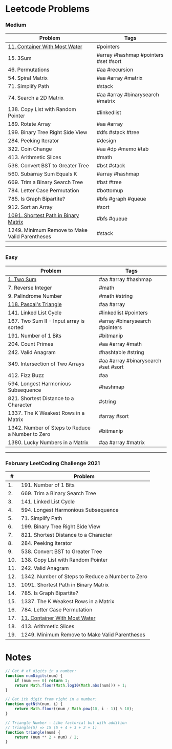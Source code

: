 # Leetcode Problems

### Medium
| Problem | Tags |
| --- | --- |
| [11. Container With Most Water](https://github.com/mkellydevv/interview-prep/blob/master/leetcode/medium/11.%20Container%20With%20Most%20Water.js) | #pointers |
| 15. 3Sum | #array #hashmap #pointers #set #sort |
| 46. Permutations | #aa #recursion |
| 54. Spiral Matrix | #aa #array #matrix |
| 71. Simplify Path | #stack |
| 74. Search a 2D Matrix | #aa #array #binarysearch #matrix |
| 138. Copy List with Random Pointer | #linkedlist |
| 189. Rotate Array | #aa #array |
| 199. Binary Tree Right Side View | #dfs #stack #tree |
| 284. Peeking Iterator | #design |
| 322. Coin Change | #aa #dp #memo #tab |
| 413. Arithmetic Slices | #math |
| 538. Convert BST to Greater Tree | #bst #stack |
| 560. Subarray Sum Equals K | #array #hashmap |
| 669. Trim a Binary Search Tree | #bst #tree |
| 784. Letter Case Permutation | #bottomup |
| 785. Is Graph Bipartite? | #bfs #graph #queue |
| 912. Sort an Array | #sort |
| [1091. Shortest Path in Binary Matrix](https://github.com/mkellydevv/interview-prep/blob/master/leetcode/medium/1091.%20Shortest%20Path%20in%20Binary%20Matrix.js) | #bfs #queue |
| 1249. Minimum Remove to Make Valid Parentheses | #stack |
---
### Easy
| Problem | Tags |
| --- | --- |
| [1. Two Sum](https://github.com/mkellydevv/interview-prep/blob/master/leetcode/easy/1.%20Two%20Sum.js) | #aa #array #hashmap |
| 7. Reverse Integer | #math |
| 9. Palindrome Number | #math #string |
| [118. Pascal's Triangle](https://github.com/mkellydevv/interview-prep/blob/master/leetcode/easy/118.%20Pascal's%20Triangle.js) | #aa #array  |
| 141. Linked List Cycle | #linkedlist #pointers |
| 167. Two Sum II - Input array is sorted | #array #binarysearch #pointers |
| 191. Number of 1 Bits | #bitmanip |
| 204. Count Primes | #aa #array #math |
| 242. Valid Anagram | #hashtable #string |
| 349. Intersection of Two Arrays | #aa #array #binarysearch #set #sort |
| 412. Fizz Buzz | #aa |
| 594. Longest Harmonious Subsequence | #hashmap |
| 821. Shortest Distance to a Character | #string |
| 1337. The K Weakest Rows in a Matrix | #array #sort |
| 1342. Number of Steps to Reduce a Number to Zero | #bitmanip |
| 1380. Lucky Numbers in a Matrix | #aa #array #matrix |
---
### February LeetCoding Challenge 2021
| # | Problem |
| --- | --- |
| 1. | 191. Number of 1 Bits |
| 2. | 669. Trim a Binary Search Tree |
| 3. | 141. Linked List Cycle |
| 4. | 594. Longest Harmonious Subsequence |
| 5. | 71. Simplify Path |
| 6. | 199. Binary Tree Right Side View |
| 7. | 821. Shortest Distance to a Character |
| 8. | 284. Peeking Iterator |
| 9. | 538. Convert BST to Greater Tree |
| 10. | 138. Copy List with Random Pointer |
| 11. | 242. Valid Anagram |
| 12. | 1342. Number of Steps to Reduce a Number to Zero |
| 13. | 1091. Shortest Path in Binary Matrix |
| 14. | 785. Is Graph Bipartite? |
| 15. | 1337. The K Weakest Rows in a Matrix |
| 16. | 784. Letter Case Permutation |
| 17. | [11. Container With Most Water](https://github.com/mkellydevv/interview-prep/blob/master/leetcode/medium/11.%20Container%20With%20Most%20Water.js) |
| 18. | 413. Arithmetic Slices |
| 19. | 1249. Minimum Remove to Make Valid Parentheses |

# Notes

```js
// Get # of digits in a number:
function numDigits(num) {
    if (num === 0) return 1;
    return Math.floor(Math.log10(Math.abs(num))) + 1;
}

// Get ith digit from right in a number:
function getNth(num, i) {
    return Math.floor((num / Math.pow(10, i - 1)) % 10);
}

// Triangle Number - Like factorial but with addition
// triangle(5) => 15 (5 + 4 + 3 + 2 + 1)
function triangle(num) {
    return (num ** 2 + num) / 2;
}
```
